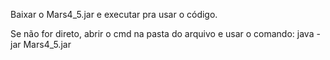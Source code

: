 Baixar o Mars4_5.jar e executar pra usar o código.

Se não for direto, abrir o cmd na pasta do arquivo e usar o comando: java -jar Mars4_5.jar
